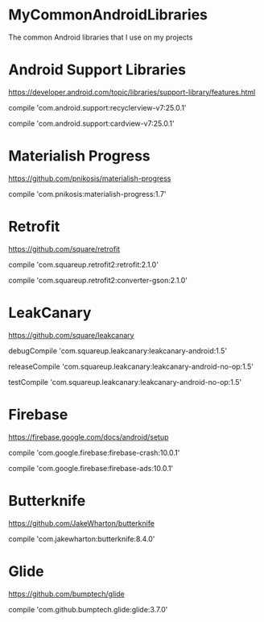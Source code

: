 # MyCommonAndroidLibraries
The common Android libraries that I use on my projects

# Android Support Libraries

https://developer.android.com/topic/libraries/support-library/features.html

compile 'com.android.support:recyclerview-v7:25.0.1'

compile 'com.android.support:cardview-v7:25.0.1'

# Materialish Progress

https://github.com/pnikosis/materialish-progress

compile 'com.pnikosis:materialish-progress:1.7'

# Retrofit

https://github.com/square/retrofit

compile 'com.squareup.retrofit2:retrofit:2.1.0'

compile 'com.squareup.retrofit2:converter-gson:2.1.0'

# LeakCanary

https://github.com/square/leakcanary

debugCompile 'com.squareup.leakcanary:leakcanary-android:1.5'

releaseCompile 'com.squareup.leakcanary:leakcanary-android-no-op:1.5'

testCompile 'com.squareup.leakcanary:leakcanary-android-no-op:1.5'

# Firebase

https://firebase.google.com/docs/android/setup

compile 'com.google.firebase:firebase-crash:10.0.1'

compile 'com.google.firebase:firebase-ads:10.0.1'

# Butterknife

https://github.com/JakeWharton/butterknife

compile 'com.jakewharton:butterknife:8.4.0'

# Glide

https://github.com/bumptech/glide

compile 'com.github.bumptech.glide:glide:3.7.0'

